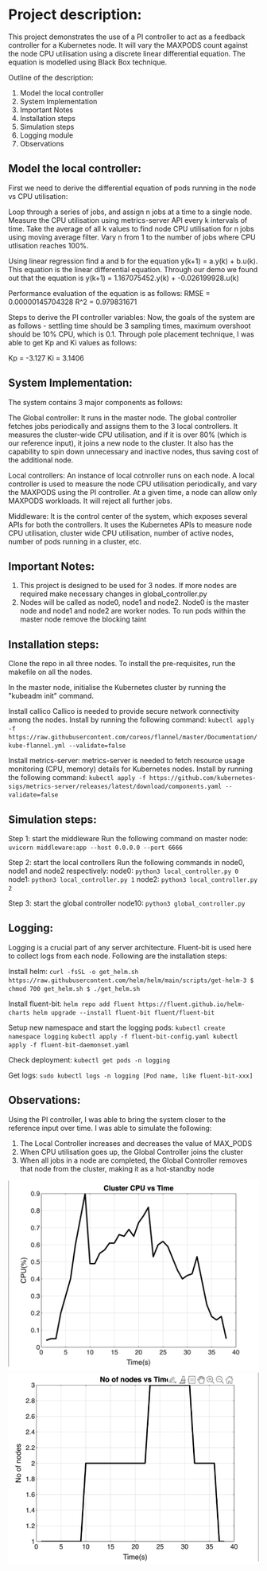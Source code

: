 # Project description:
This project demonstrates the use of a PI controller to act as a feedback controller for a Kubernetes node. It will vary the MAXPODS count against the node CPU utilisation using a discrete linear differential equation. The equation is modelled using Black Box technique.

Outline of the description:
1. Model the local controller
2. System Implementation
3. Important Notes
4. Installation steps
5. Simulation steps
6. Logging module
7. Observations

## Model the local controller:
First we need to derive the differential equation of pods running in the node vs CPU utilisation:

Loop through a series of jobs, and assign n jobs at a time to a single node. Measure the CPU utilisation using metrics-server API every k intervals of time. Take the average of all k values to find node CPU utilisation for n jobs using moving average filter. Vary n from 1 to the number of jobs where CPU utlisation reaches 100%.

Using linear regression find a and b for the equation y(k+1) = a.y(k) + b.u(k). This equation is the linear differential equation. Through our demo we found out that the equation is y(k+1) = 1.167075452.y(k) + -0.026199928.u(k)

Performance evaluation of the equation is as follows:
RMSE = 0.00000145704328
R^2 = 0.979831671

Steps to derive the PI controller variables: Now, the goals of the system are as follows - settling time should be 3 sampling times, maximum overshoot should be 10% CPU, which is 0.1. Through pole placement technique, I was able to get Kp and Ki values as follows:

Kp = -3.127
Ki = 3.1406

## System Implementation:

The system contains 3 major components as follows:

The Global controller:
It runs in the master node. The global controller fetches jobs periodically and assigns them to the 3 local controllers. It measures the cluster-wide CPU utilisation, and if it is over 80% (which is our reference input), it joins a new node to the cluster. It also has the capability to spin down unnecessary and inactive nodes, thus saving cost of the additional node.

Local controllers:
An instance of local cotnroller runs on each node. A local controller is used to measure the node CPU utilisation periodically, and vary the MAXPODS using the PI controller. At a given time, a node can allow only MAXPODS workloads. It will reject all further jobs.

Middleware:
It is the control center of the system, which exposes several APIs for both the controllers. It uses the Kubernetes APIs to measure node CPU utilisation, cluster wide CPU utilisation, number of active nodes, number of pods running in a cluster, etc.

## Important Notes:
1. This project is designed to be used for 3 nodes. If more nodes are required make necessary changes in global_controller.py
2. Nodes will be called as node0, node1 and node2. Node0 is the master node and node1 and node2 are worker nodes. To run pods within the master node remove the blocking taint

## Installation steps:
Clone the repo in all three nodes. To install the pre-requisites, run the makefile on all the nodes.

In the master node, initialise the Kubernetes cluster by running the "kubeadm init" command.

Install callico
Callico is needed to provide secure network connectivity among the nodes. Install by running the following command:
`kubectl apply -f https://raw.githubusercontent.com/coreos/flannel/master/Documentation/kube-flannel.yml --validate=false`

Install metrics-server:
metrics-server is needed to fetch resource usage monitoring (CPU, memory) details for Kubernetes nodes. Install by running the following command:
`kubectl apply -f https://github.com/kubernetes-sigs/metrics-server/releases/latest/download/components.yaml --validate=false`

## Simulation steps:
Step 1: start the middleware
Run the following command on master node:
`uvicorn middleware:app --host 0.0.0.0 --port 6666`

Step 2: start the local controllers
Run the following commands in node0, node1 and node2 respectively:
node0: `python3 local_controller.py 0`
node1: `python3 local_controller.py 1`
node2: `python3 local_controller.py 2`

Step 3: start the global controller
node10: `python3 global_controller.py`

## Logging:
Logging is a crucial part of any server architecture. Fluent-bit is used here to collect logs from each node. Following are the installation steps: 

Install helm:
`curl -fsSL -o get_helm.sh https://raw.githubusercontent.com/helm/helm/main/scripts/get-helm-3
$ chmod 700 get_helm.sh
$ ./get_helm.sh`

Install fluent-bit:
`helm repo add fluent https://fluent.github.io/helm-charts
helm upgrade --install fluent-bit fluent/fluent-bit`

Setup new namespace and start the logging pods:
`kubectl create namespace logging`
`kubectl apply -f fluent-bit-config.yaml
kubectl apply -f fluent-bit-daemonset.yaml`

Check deployment:
`kubectl get pods -n logging`

Get logs:
`sudo kubectl logs -n logging [Pod name, like fluent-bit-xxx]`

## Observations:
Using the PI controller, I was able to bring the system closer to the reference input over time. I was able to simulate the following:
1. The Local Controller increases and decreases the value of MAX_PODS
2. When CPU utilisation goes up, the Global Controller joins the cluster
3. When all jobs in a node are completed, the Global Controller removes that node from the cluster, making it as a hot-standby node

![CPU vs Time graph](https://github.com/harshgupta6789/Feedback-based-controller-using-Kubernetes/blob/master/CPU%20vs%20Time%20graph.png)
![No of nodes vs Time graph](https://github.com/harshgupta6789/Feedback-based-controller-using-Kubernetes/blob/master/No%20of%20nodes%20vs%20Time%20graph.png)
